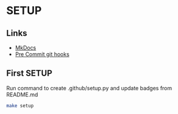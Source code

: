 # SETUP

## Links

* [MkDocs](https://www.mkdocs.org/)
* [Pre Commit git hooks](https://pre-commit.com/)

## First SETUP

Run command to create .github/setup.py and update badges from README.md

```bash
make setup
```